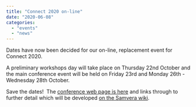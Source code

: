 ```yaml
---
title: "Connect 2020 on-line"
date: "2020-06-08"
categories: 
  - "events"
  - "news"
---
```


Dates have now been decided for our on-line, replacement event for Connect 2020.

A preliminary workshops day will take place on Thursday 22nd October and the main conference event will be held on Friday 23rd and Monday 26th - Wednesday 28th October.

Save the dates!  The [conference web page is here](https://connect2020.samvera.org) and links through to further detail which will be developed [on the Samvera wiki](https://wiki.lyrasis.org/display/samvera/Samvera+Connect+2020).
